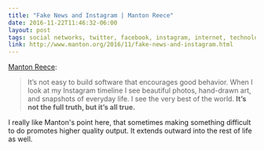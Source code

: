 ```yaml
---
title: "Fake News and Instagram | Manton Reece"
date: 2016-11-22T11:46:32-06:00
layout: post
tags: social networks, twitter, facebook, instagram, internet, technology
link: http://www.manton.org/2016/11/fake-news-and-instagram.html
---
```


[Manton Reece][1]:

> It’s not easy to build software that encourages good behavior. When I look at my Instagram timeline I see beautiful photos, hand-drawn art, and snapshots of everyday life. I see the very best of the world. **It’s not the full truth, but it’s all true.**

I really like Manton's point here, that sometimes making something difficult to do promotes higher quality output. It extends outward into the rest of life as well.

[1]:	http://www.manton.org/2016/11/fake-news-and-instagram.html